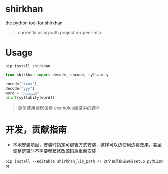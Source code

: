# shirkhan

the python tool for shirkhan
> currently using with project u-open-imla

# Usage

```shell
pip install shirkhan
```

```python
from shirkhan import decode, encode, syllabify

encode("xxxx")
decode("yyy")
word = "شىرخان"
print(syllabify(word))

```

> 更多使用案例请看 examples目录中的脚本

# 开发，贡献指南

- 本地安装项目，安装时指定可编辑方式安装，这样可以边使用边看效果，甚至调整逻辑时不需要频繁修改源码后重新安装

```shell
pip install --editable shirkhan_lib_path // 这个目录指定到有setup.py为止即可

```